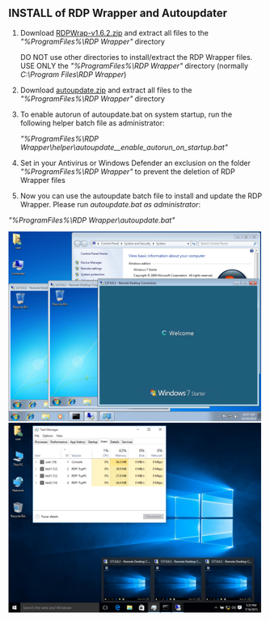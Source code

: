 INSTALL of RDP Wrapper and Autoupdater
--------------------------------------

1. Download [RDPWrap-v1.6.2.zip](https://github.com/taymaytomo/RDP/releases) and extract all files to the _"%ProgramFiles%\RDP Wrapper"_ directory

    DO NOT use other directories to install/extract the RDP Wrapper files.
    USE ONLY the _"%ProgramFiles%\RDP Wrapper"_ directory (normally _C:\Program Files\RDP Wrapper_)


2. Download [autoupdate.zip](https://github.com/taymaytomo/RDP/raw/main/autoupdate.zip) and extract all files to the _"%ProgramFiles%\RDP Wrapper"_ directory


3. To enable autorun of autoupdate.bat on system startup, run the following helper batch file as administrator:

    _"%ProgramFiles%\RDP Wrapper\helper\autoupdate__enable_autorun_on_startup.bat"_


4. Set in your Antivirus or Windows Defender an exclusion on the folder _"%ProgramFiles%\RDP Wrapper"_ to prevent the deletion of RDP Wrapper files


5. Now you can use the autoupdate batch file to install and update the RDP Wrapper. Please run _autoupdate.bat as administrator_:

  _"%ProgramFiles%\RDP Wrapper\autoupdate.bat"_

<img width="500px" src="https://raw.githubusercontent.com/taymaytomo/RDP/main/Win7ST.png"> <img width="500px" src="https://raw.githubusercontent.com/taymaytomo/RDP/main/Win10%20(1).png">

